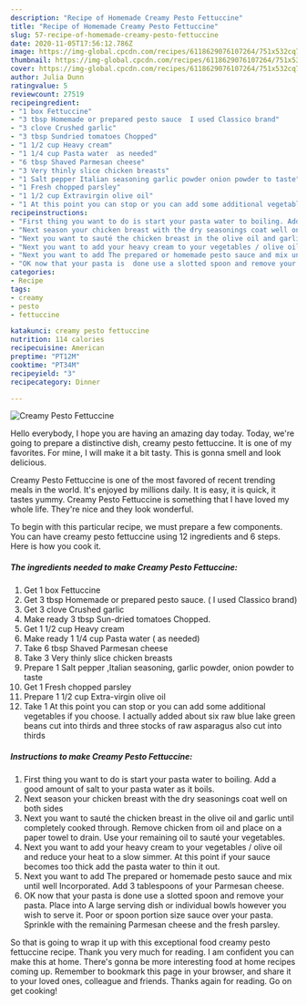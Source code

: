 ```yaml
---
description: "Recipe of Homemade Creamy Pesto Fettuccine"
title: "Recipe of Homemade Creamy Pesto Fettuccine"
slug: 57-recipe-of-homemade-creamy-pesto-fettuccine
date: 2020-11-05T17:56:12.786Z
image: https://img-global.cpcdn.com/recipes/6118629076107264/751x532cq70/creamy-pesto-fettuccine-recipe-main-photo.jpg
thumbnail: https://img-global.cpcdn.com/recipes/6118629076107264/751x532cq70/creamy-pesto-fettuccine-recipe-main-photo.jpg
cover: https://img-global.cpcdn.com/recipes/6118629076107264/751x532cq70/creamy-pesto-fettuccine-recipe-main-photo.jpg
author: Julia Dunn
ratingvalue: 5
reviewcount: 27519
recipeingredient:
- "1 box Fettuccine"
- "3 tbsp Homemade or prepared pesto sauce  I used Classico brand"
- "3 clove Crushed garlic"
- "3 tbsp Sundried tomatoes Chopped"
- "1 1/2 cup Heavy cream"
- "1 1/4 cup Pasta water  as needed"
- "6 tbsp Shaved Parmesan cheese"
- "3 Very thinly slice chicken breasts"
- "1 Salt pepper Italian seasoning garlic powder onion powder to taste"
- "1 Fresh chopped parsley"
- "1 1/2 cup Extravirgin olive oil"
- "1 At this point you can stop or you can add some additional vegetables if you choose I actually added about six raw blue lake green beans cut into thirds and three stocks of raw asparagus also cut into thirds"
recipeinstructions:
- "First thing you want to do is start your pasta water to boiling. Add a good amount of salt to your pasta water as it boils."
- "Next season your chicken breast with the dry seasonings coat well on both sides"
- "Next you want to sauté the chicken breast in the olive oil and garlic until completely cooked through. Remove chicken from oil and place on a paper towel to drain. Use your remaining oil to sauté your vegetables."
- "Next you want to add your heavy cream to your vegetables / olive oil  and reduce your heat to a slow simmer. At this point if your sauce becomes too thick add the pasta water to thin it out."
- "Next you want to add The prepared or homemade pesto sauce and mix until well Incorporated. Add 3 tablespoons of your Parmesan cheese."
- "OK now that your pasta is  done use a slotted spoon and remove your pasta. Place into A large serving dish or individual bowls however you wish to serve it. Poor or spoon portion size sauce over your pasta. Sprinkle with the remaining Parmesan cheese and the fresh parsley."
categories:
- Recipe
tags:
- creamy
- pesto
- fettuccine

katakunci: creamy pesto fettuccine 
nutrition: 114 calories
recipecuisine: American
preptime: "PT12M"
cooktime: "PT34M"
recipeyield: "3"
recipecategory: Dinner

---
```



![Creamy Pesto Fettuccine](https://img-global.cpcdn.com/recipes/6118629076107264/751x532cq70/creamy-pesto-fettuccine-recipe-main-photo.jpg)

Hello everybody, I hope you are having an amazing day today. Today, we're going to prepare a distinctive dish, creamy pesto fettuccine. It is one of my favorites. For mine, I will make it a bit tasty. This is gonna smell and look delicious.



Creamy Pesto Fettuccine is one of the most favored of recent trending meals in the world. It's enjoyed by millions daily. It is easy, it is quick, it tastes yummy. Creamy Pesto Fettuccine is something that I have loved my whole life. They're nice and they look wonderful.


To begin with this particular recipe, we must prepare a few components. You can have creamy pesto fettuccine using 12 ingredients and 6 steps. Here is how you cook it.

<!--inarticleads1-->

##### The ingredients needed to make Creamy Pesto Fettuccine:

1. Get 1 box Fettuccine
1. Get 3 tbsp Homemade or prepared pesto sauce. ( I used Classico brand)
1. Get 3 clove Crushed garlic
1. Make ready 3 tbsp Sun-dried tomatoes Chopped.
1. Get 1 1/2 cup Heavy cream
1. Make ready 1 1/4 cup Pasta water ( as needed)
1. Take 6 tbsp Shaved Parmesan cheese
1. Take 3 Very thinly slice chicken breasts
1. Prepare 1 Salt pepper ,Italian seasoning, garlic powder, onion powder to taste
1. Get 1 Fresh chopped parsley
1. Prepare 1 1/2 cup Extra-virgin olive oil
1. Take 1 At this point you can stop or you can add some additional vegetables if you choose. I actually added about six raw blue lake green beans cut into thirds and three stocks of raw asparagus also cut into thirds




<!--inarticleads2-->

##### Instructions to make Creamy Pesto Fettuccine:

1. First thing you want to do is start your pasta water to boiling. Add a good amount of salt to your pasta water as it boils.
1. Next season your chicken breast with the dry seasonings coat well on both sides
1. Next you want to sauté the chicken breast in the olive oil and garlic until completely cooked through. Remove chicken from oil and place on a paper towel to drain. Use your remaining oil to sauté your vegetables.
1. Next you want to add your heavy cream to your vegetables / olive oil  and reduce your heat to a slow simmer. At this point if your sauce becomes too thick add the pasta water to thin it out.
1. Next you want to add The prepared or homemade pesto sauce and mix until well Incorporated. Add 3 tablespoons of your Parmesan cheese.
1. OK now that your pasta is  done use a slotted spoon and remove your pasta. Place into A large serving dish or individual bowls however you wish to serve it. Poor or spoon portion size sauce over your pasta. Sprinkle with the remaining Parmesan cheese and the fresh parsley.




So that is going to wrap it up with this exceptional food creamy pesto fettuccine recipe. Thank you very much for reading. I am confident you can make this at home. There's gonna be more interesting food at home recipes coming up. Remember to bookmark this page in your browser, and share it to your loved ones, colleague and friends. Thanks again for reading. Go on get cooking!

